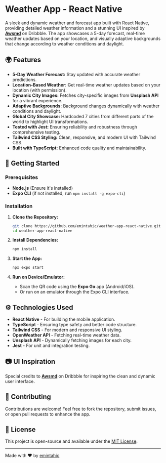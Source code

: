 # Weather App - React Native

A sleek and dynamic weather and forecast app built with React Native, providing detailed weather information and a stunning UI inspired by [**Awsmd**](https://dribbble.com/shots/22863114-Weather-App-Design) on Dribbble. The app showcases a 5-day forecast, real-time weather updates based on your location, and visually adaptive backgrounds that change according to weather conditions and daylight.

## 🌍 Features

- **5-Day Weather Forecast:** Stay updated with accurate weather predictions.
- **Location-Based Weather:** Get real-time weather updates based on your location (with permission).
- **Dynamic City Images:** Fetches city-specific images from **Unsplash API** for a vibrant experience.
- **Adaptive Backgrounds:** Background changes dynamically with weather conditions and daylight.
- **Global City Showcase:** Hardcoded 7 cities from different parts of the world to highlight UI transformations.
- **Tested with Jest:** Ensuring reliability and robustness through comprehensive testing.
- **Tailwind CSS Styling:** Clean, responsive, and modern UI with Tailwind CSS.
- **Built with TypeScript:** Enhanced code quality and maintainability.

## 🚀 Getting Started

### Prerequisites

- **Node.js** (Ensure it's installed)
- **Expo CLI** (if not installed, run `npm install -g expo-cli`)

### Installation

1. **Clone the Repository:**

   ```bash
   git clone https://github.com/emintahic/weather-app-react-native.git
   cd weather-app-react-native
   ```

2. **Install Dependencies:**

   ```bash
   npm install
   ```

3. **Start the App:**

   ```bash
   npx expo start
   ```

4. **Run on Device/Emulator:**
   - Scan the QR code using the **Expo Go** app (Android/iOS).
   - Or run on an emulator through the Expo CLI interface.

## ⚙️ Technologies Used

- **React Native** - For building the mobile application.
- **TypeScript** - Ensuring type safety and better code structure.
- **Tailwind CSS** - For modern and responsive UI styling.
- **OpenWeather API** - Fetching real-time weather data.
- **Unsplash API** - Dynamically fetching images for each city.
- **Jest** - For unit and integration testing.

## 📷 UI Inspiration

Special credits to [**Awsmd**](https://dribbble.com/shots/22863114-Weather-App-Design) on Dribbble for inspiring the clean and dynamic user interface.

## 🤝 Contributing

Contributions are welcome! Feel free to fork the repository, submit issues, or open pull requests to enhance the app.

## 📄 License

This project is open-source and available under the [MIT License](LICENSE).

---

Made with ❤️ by [emintahic](https://github.com/emintahic)
